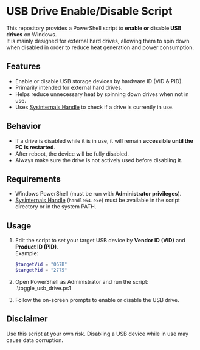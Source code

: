 # USB Drive Enable/Disable Script

This repository provides a PowerShell script to **enable or disable USB drives** on Windows.  
It is mainly designed for external hard drives, allowing them to spin down when disabled in order to reduce heat generation and power consumption.

## Features
- Enable or disable USB storage devices by hardware ID (VID & PID).
- Primarily intended for external hard drives.
- Helps reduce unnecessary heat by spinning down drives when not in use.
- Uses [Sysinternals Handle](https://learn.microsoft.com/en-us/sysinternals/downloads/handle) to check if a drive is currently in use.

## Behavior
- If a drive is disabled while it is in use, it will remain **accessible until the PC is restarted**.
- After reboot, the device will be fully disabled.
- Always make sure the drive is not actively used before disabling it.

## Requirements
- Windows PowerShell (must be run with **Administrator privileges**).
- [Sysinternals Handle](https://learn.microsoft.com/en-us/sysinternals/downloads/handle) (`handle64.exe`) must be available in the script directory or in the system PATH.

## Usage
1. Edit the script to set your target USB device by **Vendor ID (VID)** and **Product ID (PID)**.  
   Example:
   ```powershell
   $targetVid = "067B"
   $targetPid = "2775"

2. Open PowerShell as Administrator and run the script:
.\toggle_usb_drive.ps1

3. Follow the on-screen prompts to enable or disable the USB drive.

## Disclaimer
Use this script at your own risk. Disabling a USB device while in use may cause data corruption.
